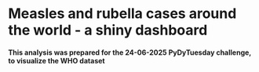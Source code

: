 # Measles and rubella cases around the world - a shiny dashboard

#### This analysis was prepared for the 24-06-2025 PyDyTuesday challenge, to visualize the WHO dataset
